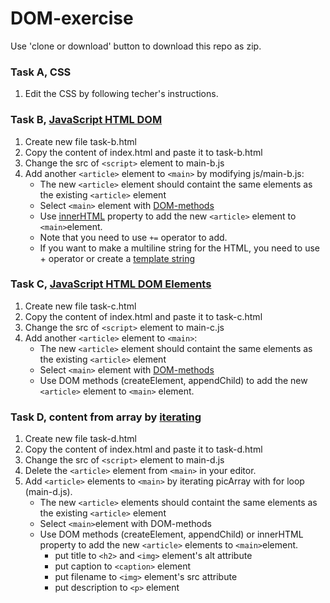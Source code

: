 # DOM-exercise

Use 'clone or download' button to download this repo as zip.

### Task A, CSS
1. Edit the CSS by following techer's instructions.

### Task B, [JavaScript HTML DOM](https://www.w3schools.com/js/js_htmldom.asp)
1. Create new file task-b.html
1. Copy the content of index.html and paste it to task-b.html
1. Change the src of `<script>` element to main-b.js
1. Add another `<article>` element to `<main>` by modifying js/main-b.js:
   * The new `<article>` element should containt the same elements as the existing `<article>` element
   * Select `<main>` element with [DOM-methods](https://www.w3schools.com/js/js_htmldom_elements.asp)
   * Use [innerHTML](https://www.w3schools.com/js/js_htmldom_html.asp) property to add the new `<article>` element to `<main>`element.
   * Note that you need to use `+=` operator to add.
   * If you want to make a multiline string for the HTML, you need to use + operator or create a [template string](https://developer.mozilla.org/en-US/docs/Web/JavaScript/Reference/Template_literals)
   
### Task C, [JavaScript HTML DOM Elements](https://www.w3schools.com/js/js_htmldom_nodes.asp)
1. Create new file task-c.html
1. Copy the content of index.html and paste it to task-c.html
1. Change the src of `<script>` element to main-c.js
1. Add another `<article>` element to `<main>`:
   * The new `<article>` element should containt the same elements as the existing `<article>` element
   * Select `<main>` element with [DOM-methods](https://www.w3schools.com/js/js_htmldom_elements.asp)
   * Use DOM methods (createElement, appendChild) to add the new `<article>` element to `<main>` element.
   
### Task D, content from array by [iterating](https://www.w3schools.com/js/js_loop_for.asp)
1. Create new file task-d.html
1. Copy the content of index.html and paste it to task-d.html
1. Change the src of `<script>` element to main-d.js
1. Delete the `<article>` element from `<main>` in your editor.
1. Add `<article>` elements to `<main>` by iterating picArray with for loop (main-d.js).
   * The new `<article>` elements should containt the same elements as the existing `<article>` element
   * Select `<main>`element with DOM-methods
   * Use DOM methods (createElement, appendChild) or innerHTML property to add the new `<article>` elements to `<main>`element.
      * put title to `<h2>` and `<img>` element's alt attribute
      * put caption to `<caption>` element
      * put filename to `<img>` element's src attribute
      * put description to `<p>` element 

